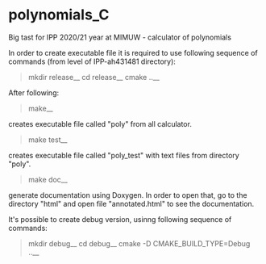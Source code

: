 # polynomials_C
Big tast for IPP 2020/21 year at MIMUW - calculator of polynomials

In order to create executable file it is required to use following sequence of commands (from level of IPP-ah431481 directory):

>mkdir release__
>cd release__
>cmake ..__

After following:

>make__

creates executable file called "poly" from all calculator.

>make test__

creates executable file called "poly_test" with text files from directory "poly".

>make doc__

generate documentation using Doxygen. In order to open that, go to the directory "html" and open file "annotated.html" to see the documentation.

It's possible to create debug version, usinng following sequence of commands:

>mkdir debug__
>cd debug__
>cmake -D CMAKE_BUILD_TYPE=Debug ..__
